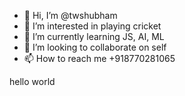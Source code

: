 - 👋 Hi, I’m @twshubham
- 👀 I’m interested in playing cricket
- 🌱 I’m currently learning JS, AI, ML
- 💞️ I’m looking to collaborate on self
- 📫 How to reach me +918770281065

<!---
twshubham/twshubham is a ✨ special ✨ repository because its `README.md` (this file) appears on your GitHub profile.
You can click the Preview link to take a look at your changes.
--->
hello world
